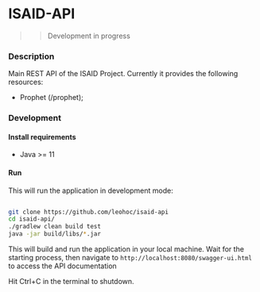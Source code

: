 # ISAID-API

>> Development in progress

### Description

Main REST API of the ISAID Project.
Currently it provides the following resources:

  * Prophet (/prophet);

### Development

#### Install requirements

- Java >= 11

#### Run

This will run the application in development mode:

```bash

git clone https://github.com/leohoc/isaid-api
cd isaid-api/
./gradlew clean build test
java -jar build/libs/*.jar

```

This will build and run the application in your local machine. Wait for the starting process, 
then navigate to `http://localhost:8080/swagger-ui.html` to access the API documentation

Hit Ctrl+C in the terminal to shutdown.